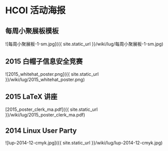 ---
---

# HCOI 活动海报

## 每周小聚展板模板

![每周小聚展板-1-sm.jpg]({{ site.static_url }}/wiki/lug/每周小聚展板-1-sm.jpg)

## 2015 白帽子信息安全竞赛

![2015_whitehat_poster.png]({{ site.static_url }}/wiki/lug/2015_whitehat_poster.png)

## 2015 LaTeX 讲座

[2015_poster_clerk_ma.pdf]({{ site.static_url }}/wiki/lug/2015_poster_clerk_ma.pdf)

## 2014 Linux User Party

![lup-2014-12-cmyk.jpg]({{ site.static_url }}/wiki/lug/lup-2014-12-cmyk.jpg)

